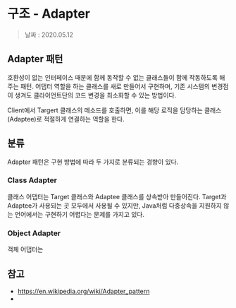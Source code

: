 구조 - Adapter
=========

> 날짜 : 2020.05.12

## Adapter 패턴
호환성이 없는 인터페이스 때문에 함께 동작할 수 없는 클래스들이 함께 작동하도록 해주는 패턴. 어댑터 역할을 하는 클래스를 새로 만들어서 구현하며, 기존 시스템의 변경점이 생겨도 클라이언트단의 코드 변경을 최소화할 수 있는 방법이다.

[](../assets/Adapter_Design_Pattern_UML.jpg)

Client에서 Targert 클래스의 메소드를 호출하면, 이를 해당 로직을 담당하는 클래스(Adaptee)로 적절하게 연결하는 역할을 한다.

## 분류
Adapter 패턴은 구현 방법에 따라 두 가지로 분류되는 경향이 있다.
### Class Adapter
클래스 어댑터는 Target 클래스와 Adaptee 클래스를 상속받아 만들어진다. Target과 Adaptee가 사용되는 곳 모두에서 사용될 수 있지만, Java처럼 다중상속을 지원하지 않는 언어에서는 구현하기 어렵다는 문제를 가지고 있다.
### Object Adapter
객체 어댑터는 




## 참고
- https://en.wikipedia.org/wiki/Adapter_pattern
- 